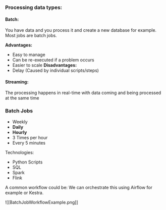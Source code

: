 
### Processing data types:
#### Batch:
You have data and you process it and create a new database for example. Most jobs are batch jobs.

**Advantages:**
* Easy to manage
* Can be re-executed if a problem occurs
* Easier to scale
**Disadvantages:**
* Delay (Caused by individual scripts/steps)
#### Streaming:
The processing happens in real-time with data coming and being processed at the same time

### Batch Jobs

* Weekly
* **Daily**
* **Hourly**
* 3 Times per hour
* Every 5 minutes

Technologies:
* Python Scripts
* SQL
* Spark
* Flink

A common workflow could be:
We can orchestrate this using Airflow for example or Kestra.

![[BatchJobWorkflowExample.png]]
